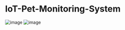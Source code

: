 # IoT-Pet-Monitoring-System
![image](https://github.com/user-attachments/assets/88a3be18-522b-45af-a0a8-cfb1a1d63cdf)
![image](https://github.com/user-attachments/assets/68cc34ef-1b9d-41c5-ba4e-feab2fe8db48)
